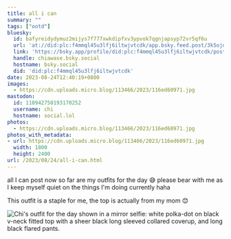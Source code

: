```yaml
---
title: all i can
summary: ""
tags: ["ootd"]
bluesky:
  id: bafyreidydymuz2mijys7f777xwkdipfxv3ypvok7qgnjapsyp72vr5qf6u
  url: 'at://did:plc:f4mmql45u3lfj6iltwjvtcdk/app.bsky.feed.post/3k5ojdtfj322e'
  link: 'https://bsky.app/profile/did:plc:f4mmql45u3lfj6iltwjvtcdk/post/3k5ojdtfj322e'
  handle: chiawase.bsky.social
  hostname: bsky.social
  did: 'did:plc:f4mmql45u3lfj6iltwjvtcdk'
date: 2023-08-24T12:40:19+0800
images:
  - https://cdn.uploads.micro.blog/113466/2023/116ed60971.jpg
mastodon:
  id: 110942750193170252
  username: chi
  hostname: social.lol
photos:
  - https://cdn.uploads.micro.blog/113466/2023/116ed60971.jpg
photos_with_metadata:
- url: https://cdn.uploads.micro.blog/113466/2023/116ed60971.jpg
  width: 1800
  height: 2400
url: /2023/08/24/all-i-can.html
---
```


all I can post now so far are my outfits for the day 😅 please bear with me as I keep myself quiet on the things I'm doing currently haha

This outfit is a staple for me, the top is actually from my mom 😊

![Chi's outfit for the day shown in a mirror selfie: white polka-dot on black v-neck fitted top with a sheer black long sleeved collared coverup, and long black flared pants.](https://chisenires.design/uploads/2023/116ed60971.jpg)
